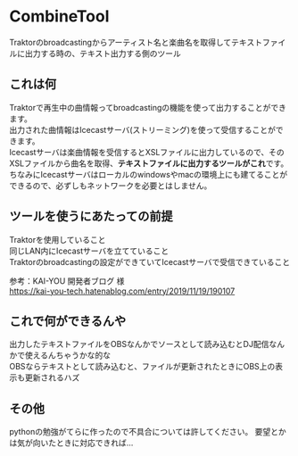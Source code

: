 # CombineTool
Traktorのbroadcastingからアーティスト名と楽曲名を取得してテキストファイルに出力する時の、テキスト出力する側のツール

## これは何
Traktorで再生中の曲情報ってbroadcastingの機能を使って出力することができます。  
出力された曲情報はIcecastサーバ(ストリーミング)を使って受信することができます。  
Icecastサーバは楽曲情報を受信するとXSLファイルに出力しているので、そのXSLファイルから曲名を取得、**テキストファイルに出力するツールがこれ**です。  
ちなみにIcecastサーバはローカルのwindowsやmacの環境上にも建てることができるので、必ずしもネットワークを必要とはしません。  

## ツールを使うにあたっての前提
Traktorを使用していること  
同じLAN内にIcecastサーバを立てていること  
Traktorのbroadcastingの設定ができていてIcecastサーバで受信できていること

参考：KAI-YOU 開発者ブログ 様  
https://kai-you-tech.hatenablog.com/entry/2019/11/19/190107

## これで何ができるんや
出力したテキストファイルをOBSなんかでソースとして読み込むとDJ配信なんかで使えるんちゃうかな的な  
OBSならテキストとして読み込むと、ファイルが更新されたときにOBS上の表示も更新されるハズ

## その他
pythonの勉強がてらに作ったので不具合については許してください。
要望とかは気が向いたときに対応できれば…
